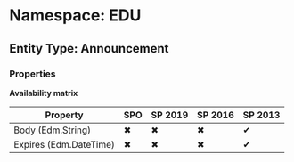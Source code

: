 # Namespace: EDU
## Entity Type: Announcement

### Properties

**Availability matrix**

Property | SPO | SP 2019 | SP 2016 | SP 2013
----------|-----|---------|---------|--------
Body (Edm.String) | ✖ | ✖ | ✖ | ✔
Expires (Edm.DateTime) | ✖ | ✖ | ✖ | ✔

